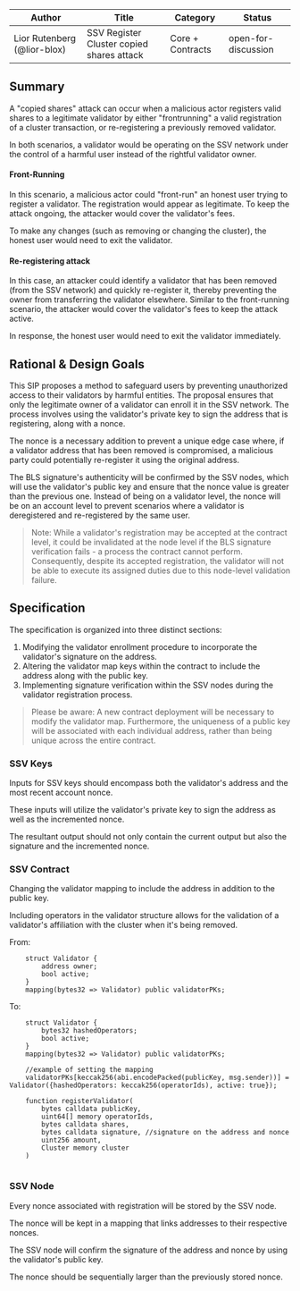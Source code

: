 | Author                      | Title                                     | Category         | Status              |
|-----------------------------|-------------------------------------------|------------------|---------------------|
| Lior Rutenberg (@lior-blox) | SSV Register Cluster copied shares attack | Core + Contracts | open-for-discussion |

## Summary

A "copied shares" attack can occur when a malicious actor registers valid shares to a legitimate validator by either "frontrunning" a valid registration of a cluster transaction, or re-registering a previously removed validator.

In both scenarios, a validator would be operating on the SSV network under the control of a harmful user instead of the rightful validator owner.

#### Front-Running
In this scenario, a malicious actor could "front-run" an honest user trying to register a validator. The registration would appear as legitimate. To keep the attack ongoing, the attacker would cover the validator's fees.

To make any changes (such as removing or changing the cluster), the honest user would need to exit the validator.

#### Re-registering attack
In this case, an attacker could identify a validator that has been removed (from the SSV network) and quickly re-register it, thereby preventing the owner from transferring the validator elsewhere. Similar to the front-running scenario, the attacker would cover the validator's fees to keep the attack active.

In response, the honest user would need to exit the validator immediately.

## Rational & Design Goals
This SIP proposes a method to safeguard users by preventing unauthorized access to their validators by harmful entities. The proposal ensures that only the legitimate owner of a validator can enroll it in the SSV network. The process involves using the validator's private key to sign the address that is registering, along with a nonce.

The nonce is a necessary addition to prevent a unique edge case where, if a validator address that has been removed is compromised, a malicious party could potentially re-register it using the original address.

The BLS signature's authenticity will be confirmed by the SSV nodes, which will use the validator's public key and ensure that the nonce value is greater than the previous one. Instead of being on a validator level, the nonce will be on an account level to prevent scenarios where a validator is deregistered and re-registered by the same user.

> Note: While a validator's registration may be accepted at the contract level, it could be invalidated at the node level if the BLS signature verification fails - a process the contract cannot perform. Consequently, despite its accepted registration, the validator will not be able to execute its assigned duties due to this node-level validation failure.


## Specification
The specification is organized into three distinct sections:

1. Modifying the validator enrollment procedure to incorporate the validator's signature on the address.
2. Altering the validator map keys within the contract to include the address along with the public key.
3. Implementing signature verification within the SSV nodes during the validator registration process.

> Please be aware: A new contract deployment will be necessary to modify the validator map.
> Furthermore, the uniqueness of a public key will be associated with each individual address, rather than being unique across the entire contract.

### SSV Keys
Inputs for SSV keys should encompass both the validator's address and the most recent account nonce.

These inputs will utilize the validator's private key to sign the address as well as the incremented nonce.

The resultant output should not only contain the current output but also the signature and the incremented nonce.

### SSV Contract

Changing the validator mapping to include the address in addition to the public key.

Including operators in the validator structure allows for the validation of a validator's affiliation with the cluster when it's being removed. 

From:
```solidity
    struct Validator {
        address owner;
        bool active;
    }
    mapping(bytes32 => Validator) public validatorPKs;
```
To: 
```solidity
    struct Validator {
        bytes32 hashedOperators;
        bool active;
    }
    mapping(bytes32 => Validator) public validatorPKs;
    
    //example of setting the mapping
    validatorPKs[keccak256(abi.encodePacked(publicKey, msg.sender))] = Validator({hashedOperators: keccak256(operatorIds), active: true});
    
    function registerValidator(
        bytes calldata publicKey,
        uint64[] memory operatorIds,
        bytes calldata shares,
        bytes calldata signature, //signature on the address and nonce
        uint256 amount,
        Cluster memory cluster
    )
    
```

### SSV Node

Every nonce associated with registration will be stored by the SSV node.

The nonce will be kept in a mapping that links addresses to their respective nonces.

The SSV node will confirm the signature of the address and nonce by using the validator's public key.

The nonce should be sequentially larger than the previously stored nonce.